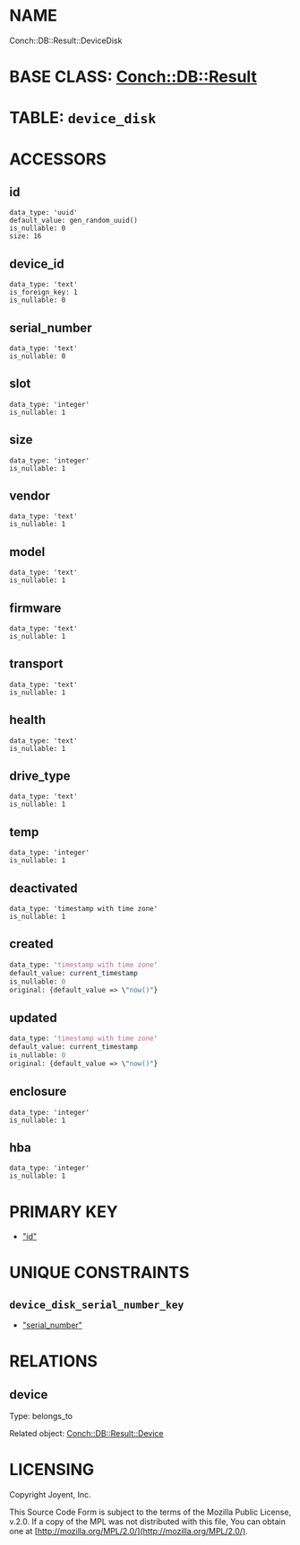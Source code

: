 # NAME

Conch::DB::Result::DeviceDisk

# BASE CLASS: [Conch::DB::Result](/conch/modules/Conch::DB::Result)

# TABLE: `device_disk`

# ACCESSORS

## id

```
data_type: 'uuid'
default_value: gen_random_uuid()
is_nullable: 0
size: 16
```

## device\_id

```
data_type: 'text'
is_foreign_key: 1
is_nullable: 0
```

## serial\_number

```
data_type: 'text'
is_nullable: 0
```

## slot

```
data_type: 'integer'
is_nullable: 1
```

## size

```
data_type: 'integer'
is_nullable: 1
```

## vendor

```
data_type: 'text'
is_nullable: 1
```

## model

```
data_type: 'text'
is_nullable: 1
```

## firmware

```
data_type: 'text'
is_nullable: 1
```

## transport

```
data_type: 'text'
is_nullable: 1
```

## health

```
data_type: 'text'
is_nullable: 1
```

## drive\_type

```
data_type: 'text'
is_nullable: 1
```

## temp

```
data_type: 'integer'
is_nullable: 1
```

## deactivated

```
data_type: 'timestamp with time zone'
is_nullable: 1
```

## created

```perl
data_type: 'timestamp with time zone'
default_value: current_timestamp
is_nullable: 0
original: {default_value => \"now()"}
```

## updated

```perl
data_type: 'timestamp with time zone'
default_value: current_timestamp
is_nullable: 0
original: {default_value => \"now()"}
```

## enclosure

```
data_type: 'integer'
is_nullable: 1
```

## hba

```
data_type: 'integer'
is_nullable: 1
```

# PRIMARY KEY

- ["id"](#id)

# UNIQUE CONSTRAINTS

## `device_disk_serial_number_key`

- ["serial\_number"](#serial_number)

# RELATIONS

## device

Type: belongs\_to

Related object: [Conch::DB::Result::Device](/conch/modules/Conch::DB::Result::Device)

# LICENSING

Copyright Joyent, Inc.

This Source Code Form is subject to the terms of the Mozilla Public License,
v.2.0. If a copy of the MPL was not distributed with this file, You can obtain
one at [http://mozilla.org/MPL/2.0/](http://mozilla.org/MPL/2.0/).
